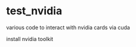 # test_nvidia
various code to interact with nvidia cards via cuda

install nvidia toolkit
```sudo apt install nvidia-cuda-toolkit
```

